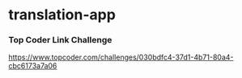 # translation-app
### Top Coder Link Challenge
https://www.topcoder.com/challenges/030bdfc4-37d1-4b71-80a4-cbc6173a7a06
